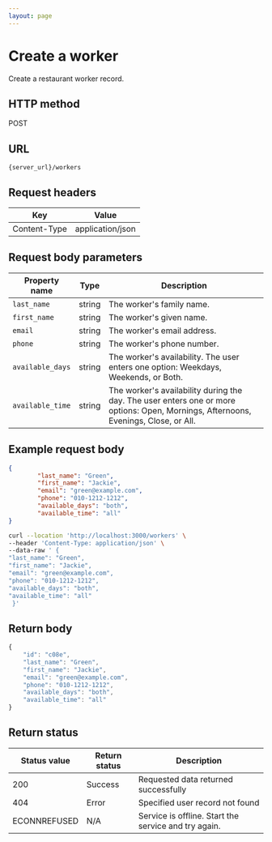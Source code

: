 ```yaml
---
layout: page
---
```


# Create a worker

Create a restaurant worker record.

## HTTP method

POST

## URL

```shell
{server_url}/workers
```

## Request headers

| Key | Value |
|---|---|
| Content-Type | application/json |

## Request body parameters

| Property name | Type | Description | 
| ------------- | ----------- | ----------- | 
| `last_name`    | string | The worker's family name. |
| `first_name`    | string | The worker's given name. |
| `email` | string | The worker's email address.|
| `phone` | string | The worker's phone number.|
| `available_days` | string | The worker's availability. The user enters one option: Weekdays, Weekends, or Both.|
| `available_time` | string | The worker's availability during the day. The user enters one or more options: Open, Mornings, Afternoons, Evenings, Close, or All.|

## Example request body

```json
{
        "last_name": "Green",
        "first_name": "Jackie",
        "email": "green@example.com",
        "phone": "010-1212-1212",
        "available_days": "both",
        "available_time": "all"
}
```

```bash
curl --location 'http://localhost:3000/workers' \
--header 'Content-Type: application/json' \
--data-raw ' {
"last_name": "Green",
"first_name": "Jackie",
"email": "green@example.com",
"phone": "010-1212-1212",
"available_days": "both",
"available_time": "all"
 }'
```

## Return body

```js
{
    "id": "c08e",
    "last_name": "Green",
    "first_name": "Jackie",
    "email": "green@example.com",
    "phone": "010-1212-1212",
    "available_days": "both",
    "available_time": "all"
}
```

## Return status

| Status value | Return status | Description |
| ------------- | ----------- | ----------- |
| 200 | Success | Requested data returned successfully |
| 404 | Error | Specified user record not found |
| ECONNREFUSED | N/A | Service is offline. Start the service and try again. |
